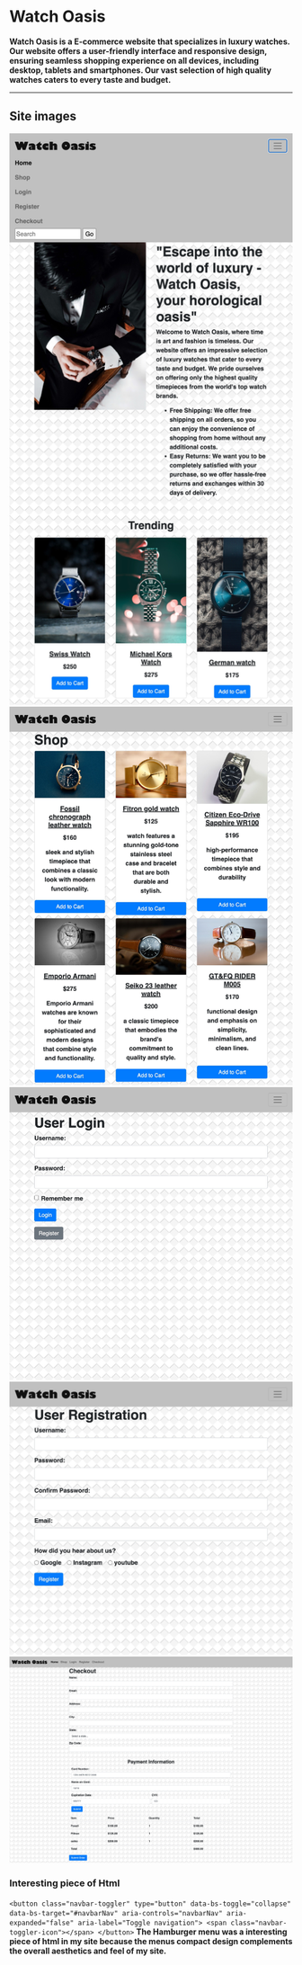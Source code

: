 # Watch Oasis
**Watch Oasis is a E-commerce website that specializes in luxury watches. Our website offers a user-friendly interface and responsive design, ensuring seamless shopping experience on all devices, including desktop, tablets and smartphones. Our vast selection of high quality watches caters to every taste and budget.**
___

## Site images
![Homepage img](screenshots/homepage.jpg)
![product img](screenshots/shop.jpg)
![login img](screenshots/login.jpg)
![register img](screenshots/registration.jpg)
![checkout img](screenshots/checkout.jpg)





### Interesting piece of Html
` <button class="navbar-toggler" type="button" data-bs-toggle="collapse" data-bs-target="#navbarNav" aria-controls="navbarNav" aria-expanded="false" aria-label="Toggle navigation">
                <span class="navbar-toggler-icon"></span>
                </button>
            `
            **The Hamburger menu was a interesting piece of html in my site because the menus compact design complements the overall aesthetics and feel of my site.**
